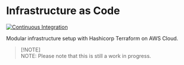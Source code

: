 # Infrastructure as Code

[![Continuous Integration](https://github.com/VoskhodXIV/infrastructure/actions/workflows/continuous-integration.yml/badge.svg)](https://github.com/VoskhodXIV/infrastructure/actions/workflows/continuous-integration.yml)

Modular infrastructure setup with Hashicorp Terraform on AWS Cloud.

> \[!NOTE]\
> NOTE: Please note that this is still a work in progress.
